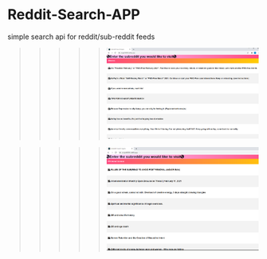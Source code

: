 # Reddit-Search-APP

simple search api for reddit/sub-reddit feeds

> > > > > ![til](redditsearchapp/photo/g1.PNG)

> > > > > ![til](redditsearchapp/photo/g2.PNG)
